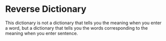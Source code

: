 # Reverse Dictionary
This dictionary is not a dictionary that tells you the meaning when you enter a word, but a dictionary that tells you the words corresponding to the meaning when you enter sentence.
